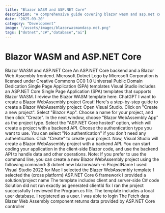 ```yaml
---
title: "Blazor WASM and ASP.NET Core"
description: "A comprehensive guide covering blazor wasm and asp.net core"
date: "2025-09-20"
category: "Development"
image: "/assets/images/blazorwasmandasp.net.png"
tags: ["dotnet","c#","database","ai"]
---
```


# Blazor WASM and ASP.NET Core

Blazor WASM and ASP.NET Core An ASP.NET Core backend and a Blazor Web Assembly frontend. Microsoft Dotnet Logo by Microsoft Corporation is licensed under Creative Commons CC0 1.0 Universal Public Domain Dedication Single Page Application (SPA) templates Visual Studio includes an ASP.NET Core Single Page Application (SPA) templates that supports Blazor WASM. I review the Blazor WASM template here. ChatGPT I want to create a Blazor WebAssembly project Great! Here's a step-by-step guide to create a Blazor WebAssembly project: Open Visual Studio. Click on "Create a new project". Select "Blazor App". Choose a name for your project, and then click "Create". In the next window, choose "Blazor WebAssembly App" as the project type. Select the "ASP.NET Core hosted" option, which will create a project with a backend API. Choose the authentication type you want to use. You can select "No authentication" if you don't need any authentication. Click "Create" to create your project. Now, Visual Studio will create a Blazor WebAssembly project with a backend API. You can start coding your application in the client-side Blazor code, and use the backend API to handle data and other operations. Note: If you prefer to use the command line, you can create a new Blazor WebAssembly project using the following command: $ dotnet new blazorwasm -n ProjectName I used Visual Studio 2022 for Mac I selected the Blazer WebAssembly template I selected the (cross platform) ASP.NET Core 6 framework I provided a solution/project name The template includes client and server-side C# code Solution did not run exactly as generated clientId fix I ran the project successfully I reviewed the Program.cs file. The template includes a local user database. I registered as a user. I was able to login The Fetch data Blazer Web Assembly component returns data provided by ASP.NET Core controller
